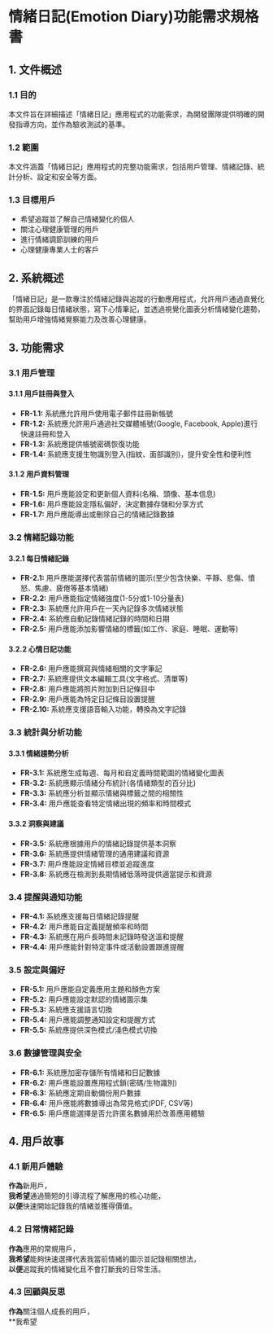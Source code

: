 # 情緒日記(Emotion Diary)功能需求規格書

## 1. 文件概述

### 1.1 目的
本文件旨在詳細描述「情緒日記」應用程式的功能需求，為開發團隊提供明確的開發指導方向，並作為驗收測試的基準。

### 1.2 範圍
本文件涵蓋「情緒日記」應用程式的完整功能需求，包括用戶管理、情緒記錄、統計分析、設定和安全等方面。

### 1.3 目標用戶
- 希望追蹤並了解自己情緒變化的個人
- 關注心理健康管理的用戶
- 進行情緒調節訓練的用戶
- 心理健康專業人士的客戶

## 2. 系統概述

「情緒日記」是一款專注於情緒記錄與追蹤的行動應用程式，允許用戶通過直覺化的界面記錄每日情緒狀態，寫下心情筆記，並透過視覺化圖表分析情緒變化趨勢，幫助用戶增強情緒覺察能力及改善心理健康。

## 3. 功能需求

### 3.1 用戶管理

#### 3.1.1 用戶註冊與登入
- **FR-1.1:** 系統應允許用戶使用電子郵件註冊新帳號
- **FR-1.2:** 系統應允許用戶通過社交媒體帳號(Google, Facebook, Apple)進行快速註冊和登入
- **FR-1.3:** 系統應提供帳號密碼恢復功能
- **FR-1.4:** 系統應支援生物識別登入(指紋、面部識別)，提升安全性和便利性

#### 3.1.2 用戶資料管理
- **FR-1.5:** 用戶應能設定和更新個人資料(名稱、頭像、基本信息)
- **FR-1.6:** 用戶應能設定隱私偏好，決定數據存儲和分享方式
- **FR-1.7:** 用戶應能導出或刪除自己的情緒記錄數據

### 3.2 情緒記錄功能

#### 3.2.1 每日情緒記錄
- **FR-2.1:** 用戶應能選擇代表當前情緒的圖示(至少包含快樂、平靜、悲傷、憤怒、焦慮、疲倦等基本情緒)
- **FR-2.2:** 用戶應能指定情緒強度(1-5分或1-10分量表)
- **FR-2.3:** 系統應允許用戶在一天內記錄多次情緒狀態
- **FR-2.4:** 系統應自動記錄情緒記錄的時間和日期
- **FR-2.5:** 用戶應能添加影響情緒的標籤(如工作、家庭、睡眠、運動等)

#### 3.2.2 心情日記功能
- **FR-2.6:** 用戶應能撰寫與情緒相關的文字筆記
- **FR-2.7:** 系統應提供文本編輯工具(文字格式、清單等)
- **FR-2.8:** 用戶應能將照片附加到日記條目中
- **FR-2.9:** 用戶應能為特定日記條目設置提醒
- **FR-2.10:** 系統應支援語音輸入功能，轉換為文字記錄

### 3.3 統計與分析功能

#### 3.3.1 情緒趨勢分析
- **FR-3.1:** 系統應生成每週、每月和自定義時間範圍的情緒變化圖表
- **FR-3.2:** 系統應顯示情緒分布統計(各情緒類型的百分比)
- **FR-3.3:** 系統應分析並顯示情緒與標籤之間的相關性
- **FR-3.4:** 用戶應能查看特定情緒出現的頻率和時間模式

#### 3.3.2 洞察與建議
- **FR-3.5:** 系統應根據用戶的情緒記錄提供基本洞察
- **FR-3.6:** 系統應提供情緒管理的通用建議和資源
- **FR-3.7:** 用戶應能設定情緒目標並追蹤進度
- **FR-3.8:** 系統應在檢測到長期情緒低落時提供適當提示和資源

### 3.4 提醒與通知功能
- **FR-4.1:** 系統應支援每日情緒記錄提醒
- **FR-4.2:** 用戶應能自定義提醒頻率和時間
- **FR-4.3:** 系統應在用戶長時間未記錄時發送溫和提醒
- **FR-4.4:** 用戶應能針對特定事件或活動設置跟進提醒

### 3.5 設定與偏好
- **FR-5.1:** 用戶應能自定義應用主題和顏色方案
- **FR-5.2:** 用戶應能設定默認的情緒圖示集
- **FR-5.3:** 系統應支援語言切換
- **FR-5.4:** 用戶應能調整通知設定和提醒方式
- **FR-5.5:** 系統應提供深色模式/淺色模式切換

### 3.6 數據管理與安全
- **FR-6.1:** 系統應加密存儲所有情緒和日記數據
- **FR-6.2:** 用戶應能設置應用程式鎖(密碼/生物識別)
- **FR-6.3:** 系統應定期自動備份用戶數據
- **FR-6.4:** 用戶應能將數據導出為常見格式(PDF, CSV等)
- **FR-6.5:** 用戶應能選擇是否允許匿名數據用於改善應用體驗

## 4. 用戶故事

### 4.1 新用戶體驗
**作為**新用戶，  
**我希望**通過簡短的引導流程了解應用的核心功能，  
**以便**快速開始記錄我的情緒並獲得價值。

### 4.2 日常情緒記錄
**作為**應用的常規用戶，  
**我希望**能夠快速選擇代表我當前情緒的圖示並記錄相關想法，  
**以便**追蹤我的情緒變化且不會打斷我的日常生活。

### 4.3 回顧與反思
**作為**關注個人成長的用戶，  
**我希望